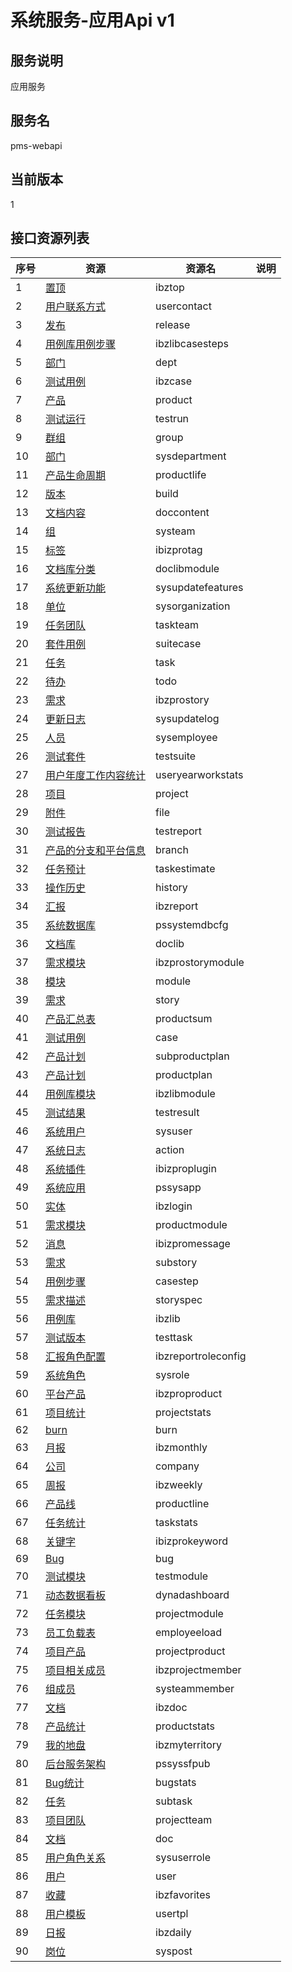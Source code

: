 
# 系统服务-应用Api v1
## 服务说明
应用服务

## 服务名
pms-webapi

## 当前版本
1

## 接口资源列表
| 序号 | 资源 | 资源名 | 说明 |
| ---- | ---- | ---- | ---- |
| 1 | [置顶](1/IbzTop) | ibztop |  |
| 2 | [用户联系方式](1/UserContact) | usercontact |  |
| 3 | [发布](1/Release) | release |  |
| 4 | [用例库用例步骤](1/IbzLibCaseSteps) | ibzlibcasesteps |  |
| 5 | [部门](1/Dept) | dept |  |
| 6 | [测试用例](1/IbzCase) | ibzcase |  |
| 7 | [产品](1/Product) | product |  |
| 8 | [测试运行](1/TestRun) | testrun |  |
| 9 | [群组](1/Group) | group |  |
| 10 | [部门](1/SysDepartment) | sysdepartment |  |
| 11 | [产品生命周期](1/ProductLife) | productlife |  |
| 12 | [版本](1/Build) | build |  |
| 13 | [文档内容](1/DocContent) | doccontent |  |
| 14 | [组](1/SysTeam) | systeam |  |
| 15 | [标签](1/IBIZProTag) | ibizprotag |  |
| 16 | [文档库分类](1/DocLibModule) | doclibmodule |  |
| 17 | [系统更新功能](1/SysUpdateFeatures) | sysupdatefeatures |  |
| 18 | [单位](1/SysOrganization) | sysorganization |  |
| 19 | [任务团队](1/TaskTeam) | taskteam |  |
| 20 | [套件用例](1/SuiteCase) | suitecase |  |
| 21 | [任务](1/Task) | task |  |
| 22 | [待办](1/Todo) | todo |  |
| 23 | [需求](1/IBZProStory) | ibzprostory |  |
| 24 | [更新日志](1/SysUpdateLog) | sysupdatelog |  |
| 25 | [人员](1/SysEmployee) | sysemployee |  |
| 26 | [测试套件](1/TestSuite) | testsuite |  |
| 27 | [用户年度工作内容统计](1/UserYearWorkStats) | useryearworkstats |  |
| 28 | [项目](1/Project) | project |  |
| 29 | [附件](1/File) | file |  |
| 30 | [测试报告](1/TestReport) | testreport |  |
| 31 | [产品的分支和平台信息](1/Branch) | branch |  |
| 32 | [任务预计](1/TaskEstimate) | taskestimate |  |
| 33 | [操作历史](1/History) | history |  |
| 34 | [汇报](1/IbzReport) | ibzreport |  |
| 35 | [系统数据库](1/PSSystemDBCfg) | pssystemdbcfg |  |
| 36 | [文档库](1/DocLib) | doclib |  |
| 37 | [需求模块](1/IBZProStoryModule) | ibzprostorymodule |  |
| 38 | [模块](1/Module) | module |  |
| 39 | [需求](1/Story) | story |  |
| 40 | [产品汇总表](1/ProductSum) | productsum |  |
| 41 | [测试用例](1/Case) | case |  |
| 42 | [产品计划](1/SubProductPlan) | subproductplan |  |
| 43 | [产品计划](1/ProductPlan) | productplan |  |
| 44 | [用例库模块](1/IbzLibModule) | ibzlibmodule |  |
| 45 | [测试结果](1/TestResult) | testresult |  |
| 46 | [系统用户](1/SysUser) | sysuser |  |
| 47 | [系统日志](1/Action) | action |  |
| 48 | [系统插件](1/IBIZProPlugin) | ibizproplugin |  |
| 49 | [系统应用](1/PSSysApp) | pssysapp |  |
| 50 | [实体](1/IbzLogin) | ibzlogin |  |
| 51 | [需求模块](1/ProductModule) | productmodule |  |
| 52 | [消息](1/IBIZProMessage) | ibizpromessage |  |
| 53 | [需求](1/SubStory) | substory |  |
| 54 | [用例步骤](1/CaseStep) | casestep |  |
| 55 | [需求描述](1/StorySpec) | storyspec |  |
| 56 | [用例库](1/IbzLib) | ibzlib |  |
| 57 | [测试版本](1/TestTask) | testtask |  |
| 58 | [汇报角色配置](1/IbzReportRoleConfig) | ibzreportroleconfig |  |
| 59 | [系统角色](1/SysRole) | sysrole |  |
| 60 | [平台产品](1/IBZProProduct) | ibzproproduct |  |
| 61 | [项目统计](1/ProjectStats) | projectstats |  |
| 62 | [burn](1/Burn) | burn |  |
| 63 | [月报](1/IbzMonthly) | ibzmonthly |  |
| 64 | [公司](1/Company) | company |  |
| 65 | [周报](1/IbzWeekly) | ibzweekly |  |
| 66 | [产品线](1/ProductLine) | productline |  |
| 67 | [任务统计](1/TaskStats) | taskstats |  |
| 68 | [关键字](1/IBIZProKeyword) | ibizprokeyword |  |
| 69 | [Bug](1/Bug) | bug |  |
| 70 | [测试模块](1/TestModule) | testmodule |  |
| 71 | [动态数据看板](1/DynaDashboard) | dynadashboard |  |
| 72 | [任务模块](1/ProjectModule) | projectmodule |  |
| 73 | [员工负载表](1/EmpLoyeeload) | employeeload |  |
| 74 | [项目产品](1/ProjectProduct) | projectproduct |  |
| 75 | [项目相关成员](1/IbzProjectMember) | ibzprojectmember |  |
| 76 | [组成员](1/SysTeamMember) | systeammember |  |
| 77 | [文档](1/IBzDoc) | ibzdoc |  |
| 78 | [产品统计](1/ProductStats) | productstats |  |
| 79 | [我的地盘](1/IbzMyTerritory) | ibzmyterritory |  |
| 80 | [后台服务架构](1/PSSysSFPub) | pssyssfpub |  |
| 81 | [Bug统计](1/BugStats) | bugstats |  |
| 82 | [任务](1/SubTask) | subtask |  |
| 83 | [项目团队](1/ProjectTeam) | projectteam |  |
| 84 | [文档](1/Doc) | doc |  |
| 85 | [用户角色关系](1/SysUserRole) | sysuserrole |  |
| 86 | [用户](1/User) | user |  |
| 87 | [收藏](1/IbzFavorites) | ibzfavorites |  |
| 88 | [用户模板](1/UserTpl) | usertpl |  |
| 89 | [日报](1/IbzDaily) | ibzdaily |  |
| 90 | [岗位](1/SysPost) | syspost |  |


